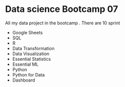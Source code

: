 # Data science Bootcamp 07

All my data project in the bootcamp . There are 10 sprint

* Google Sheets
* SQL
* R
* Data Transformation
* Data Visualization
* Essential Statistics
* Essential ML
* Python
* Python for Data
* Dashboard

  
